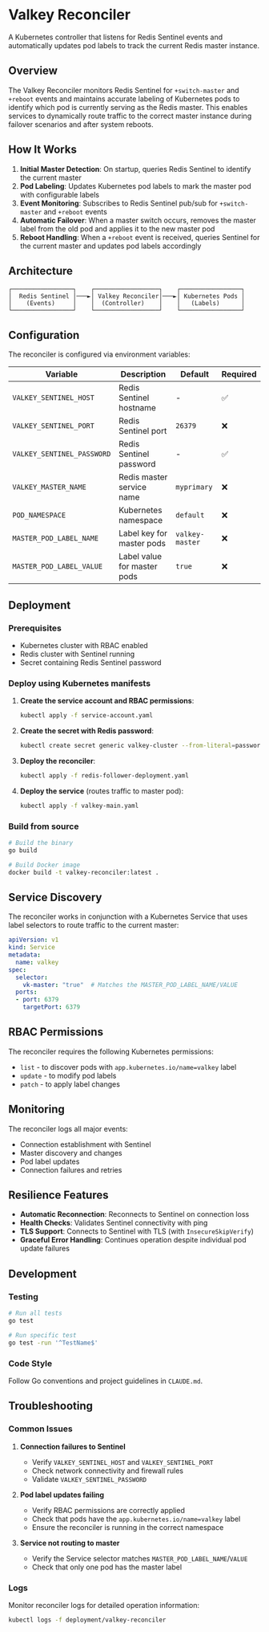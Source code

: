 # Valkey Reconciler

A Kubernetes controller that listens for Redis Sentinel events and automatically updates pod labels to track the current Redis master instance.

## Overview

The Valkey Reconciler monitors Redis Sentinel for `+switch-master` and `+reboot` events and maintains accurate labeling of Kubernetes pods to identify which pod is currently serving as the Redis master. This enables services to dynamically route traffic to the correct master instance during failover scenarios and after system reboots.

## How It Works

1. **Initial Master Detection**: On startup, queries Redis Sentinel to identify the current master
2. **Pod Labeling**: Updates Kubernetes pod labels to mark the master pod with configurable labels
3. **Event Monitoring**: Subscribes to Redis Sentinel pub/sub for `+switch-master` and `+reboot` events
4. **Automatic Failover**: When a master switch occurs, removes the master label from the old pod and applies it to the new master pod
5. **Reboot Handling**: When a `+reboot` event is received, queries Sentinel for the current master and updates pod labels accordingly

## Architecture

```
┌─────────────────┐    ┌──────────────────┐    ┌─────────────────┐
│  Redis Sentinel │───►│ Valkey Reconciler│───►│ Kubernetes Pods │
│    (Events)     │    │  (Controller)    │    │   (Labels)      │
└─────────────────┘    └──────────────────┘    └─────────────────┘
```

## Configuration

The reconciler is configured via environment variables:

| Variable | Description | Default | Required |
|----------|-------------|---------|----------|
| `VALKEY_SENTINEL_HOST` | Redis Sentinel hostname | - | ✅ |
| `VALKEY_SENTINEL_PORT` | Redis Sentinel port | `26379` | ❌ |
| `VALKEY_SENTINEL_PASSWORD` | Redis Sentinel password | - | ✅ |
| `VALKEY_MASTER_NAME` | Redis master service name | `myprimary` | ❌ |
| `POD_NAMESPACE` | Kubernetes namespace | `default` | ❌ |
| `MASTER_POD_LABEL_NAME` | Label key for master pods | `valkey-master` | ❌ |
| `MASTER_POD_LABEL_VALUE` | Label value for master pods | `true` | ❌ |

## Deployment

### Prerequisites

- Kubernetes cluster with RBAC enabled
- Redis cluster with Sentinel running
- Secret containing Redis Sentinel password

### Deploy using Kubernetes manifests

1. **Create the service account and RBAC permissions**:
   ```bash
   kubectl apply -f service-account.yaml
   ```

2. **Create the secret with Redis password**:
   ```bash
   kubectl create secret generic valkey-cluster --from-literal=password=your-redis-password
   ```

3. **Deploy the reconciler**:
   ```bash
   kubectl apply -f redis-follower-deployment.yaml
   ```

4. **Deploy the service** (routes traffic to master pod):
   ```bash
   kubectl apply -f valkey-main.yaml
   ```

### Build from source

```bash
# Build the binary
go build

# Build Docker image
docker build -t valkey-reconciler:latest .
```

## Service Discovery

The reconciler works in conjunction with a Kubernetes Service that uses label selectors to route traffic to the current master:

```yaml
apiVersion: v1
kind: Service
metadata:
  name: valkey
spec:
  selector:
    vk-master: "true"  # Matches the MASTER_POD_LABEL_NAME/VALUE
  ports:
  - port: 6379
    targetPort: 6379
```

## RBAC Permissions

The reconciler requires the following Kubernetes permissions:

- `list` - to discover pods with `app.kubernetes.io/name=valkey` label
- `update` - to modify pod labels
- `patch` - to apply label changes

## Monitoring

The reconciler logs all major events:

- Connection establishment with Sentinel
- Master discovery and changes
- Pod label updates
- Connection failures and retries

## Resilience Features

- **Automatic Reconnection**: Reconnects to Sentinel on connection loss
- **Health Checks**: Validates Sentinel connectivity with ping
- **TLS Support**: Connects to Sentinel with TLS (with `InsecureSkipVerify`)
- **Graceful Error Handling**: Continues operation despite individual pod update failures

## Development

### Testing

```bash
# Run all tests
go test

# Run specific test
go test -run '^TestName$'
```

### Code Style

Follow Go conventions and project guidelines in `CLAUDE.md`.

## Troubleshooting

### Common Issues

1. **Connection failures to Sentinel**
   - Verify `VALKEY_SENTINEL_HOST` and `VALKEY_SENTINEL_PORT`
   - Check network connectivity and firewall rules
   - Validate `VALKEY_SENTINEL_PASSWORD`

2. **Pod label updates failing**
   - Verify RBAC permissions are correctly applied
   - Check that pods have the `app.kubernetes.io/name=valkey` label
   - Ensure the reconciler is running in the correct namespace

3. **Service not routing to master**
   - Verify the Service selector matches `MASTER_POD_LABEL_NAME`/`VALUE`
   - Check that only one pod has the master label

### Logs

Monitor reconciler logs for detailed operation information:

```bash
kubectl logs -f deployment/valkey-reconciler
```